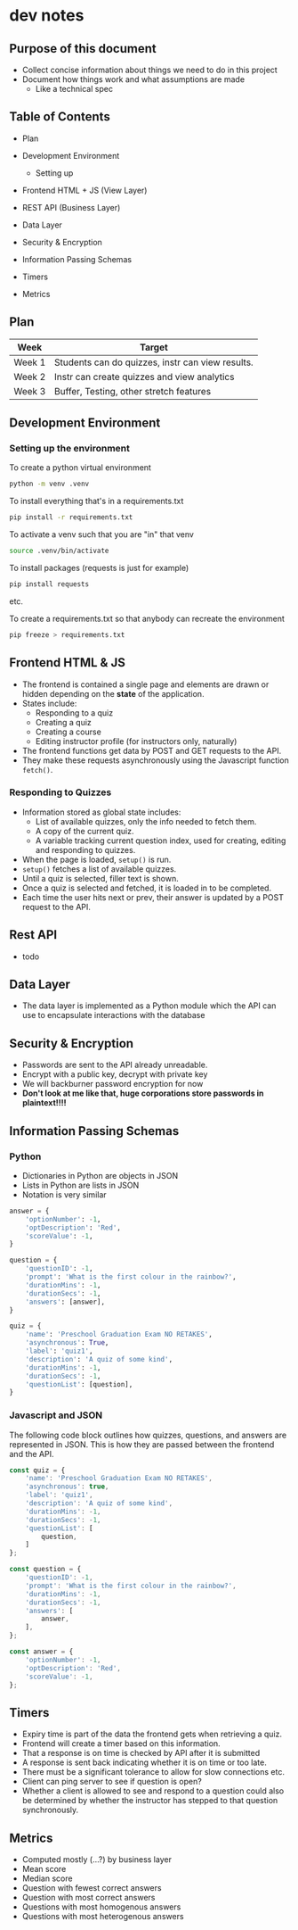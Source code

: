 # dev notes
## Purpose of this document

- Collect concise information about things we need to do in this project
- Document how things work and what assumptions are made
    - Like a technical spec

## Table of Contents

- Plan

- Development Environment
    - Setting up
- Frontend HTML + JS (View Layer)
- REST API (Business Layer)
- Data Layer
- Security & Encryption
- Information Passing Schemas
- Timers
- Metrics

## Plan

| Week          | Target            |
|---------------|-------------------|
| Week 1        | Students can do quizzes, instr can view results. |
| Week 2        | Instr can create quizzes and view analytics      |
| Week 3        | Buffer, Testing, other stretch features

## Development Environment
### Setting up the environment

To create a python virtual environment

```bash
python -m venv .venv
```

To install everything that's in a requirements.txt

```bash
pip install -r requirements.txt
```

To activate a venv such that you are "in" that venv

```bash
source .venv/bin/activate
```


To install packages (requests is just for example)

```bash
pip install requests
```

etc.

To create a requirements.txt so that anybody can recreate the environment

```bash
pip freeze > requirements.txt
```
## Frontend HTML & JS
- The frontend is contained a single page and elements are drawn 
or hidden depending on the **state** of the application.
- States include:
    - Responding to a quiz
    - Creating a quiz
    - Creating a course
    - Editing instructor profile (for instructors only, naturally)
- The frontend functions get data by POST and GET requests
to the API.
- They make these requests asynchronously using the Javascript
function `fetch()`.
### Responding to Quizzes
- Information stored as global state includes:
    - List of available quizzes, only the info needed to fetch them.
    - A copy of the current quiz.
    - A variable tracking current question index, used for creating, editing
    and responding to quizzes.
- When the page is loaded, `setup()` is run.
- `setup()` fetches a list of available quizzes.
- Until a quiz is selected, filler text is shown.
- Once a quiz is selected and fetched, it is loaded in to be completed.
- Each time the user hits next or prev, their answer is updated by a POST request
to the API.
## Rest API
- todo
## Data Layer
- The data layer is implemented as a Python module which the API can use to encapsulate interactions with the database
## Security & Encryption
- Passwords are sent to the API already unreadable.
- Encrypt with a public key, decrypt with private key
- We will backburner password encryption for now
- **Don't look at me like that, huge corporations store
passwords in plaintext!!!!**
## Information Passing Schemas

### Python

- Dictionaries in Python are objects in JSON
- Lists in Python are lists in JSON
- Notation is very similar

```python
answer = {
    'optionNumber': -1,
    'optDescription': 'Red',
    'scoreValue': -1,
}

question = {
    'questionID': -1,
    'prompt': 'What is the first colour in the rainbow?',
    'durationMins': -1,
    'durationSecs': -1,
    'answers': [answer],
}

quiz = {
    'name': 'Preschool Graduation Exam NO RETAKES',
    'asynchronous': True,
    'label': 'quiz1',
    'description': 'A quiz of some kind',
    'durationMins': -1,
    'durationSecs': -1,
    'questionList': [question],
}
```

### Javascript and JSON

The following code block outlines how quizzes, questions, and 
answers are represented in JSON. This is how they are passed
between the frontend and the API.

```js
const quiz = {
    'name': 'Preschool Graduation Exam NO RETAKES',
    'asynchronous': true,
    'label': 'quiz1',
    'description': 'A quiz of some kind',
    'durationMins': -1,
    'durationSecs': -1,
    'questionList': [
        question,        
    ]
};

const question = {
    'questionID': -1,
    'prompt': 'What is the first colour in the rainbow?',
    'durationMins': -1,
    'durationSecs': -1,
    'answers': [
        answer,
    ],
};

const answer = {
    'optionNumber': -1,
    'optDescription': 'Red',
    'scoreValue': -1,
};
```

## Timers
- Expiry time is part of the data the frontend gets when retrieving a quiz.
- Frontend will create a timer based on this information.
- That a response is on time is checked by API after it is submitted
- A response is sent back indicating whether it is on time or too late.
- There must be a significant tolerance to allow for slow connections etc.
- Client can ping server to see if question is open?
- Whether a client is allowed to see and respond to a question could also
be determined by whether the instructor has stepped to that question
synchronously.

## Metrics
- Computed mostly (...?) by business layer
- Mean score
- Median score
- Question with fewest correct answers
- Question with most correct answers
- Questions with most homogenous answers
- Questions with most heterogenous answers